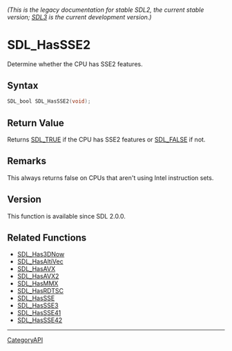 ###### (This is the legacy documentation for stable SDL2, the current stable version; [SDL3](https://wiki.libsdl.org/SDL3/) is the current development version.)
# SDL_HasSSE2

Determine whether the CPU has SSE2 features.

## Syntax

```c
SDL_bool SDL_HasSSE2(void);

```

## Return Value

Returns [SDL_TRUE](SDL_TRUE.md) if the CPU has SSE2 features or
[SDL_FALSE](SDL_FALSE.md) if not.

## Remarks

This always returns false on CPUs that aren't using Intel instruction sets.

## Version

This function is available since SDL 2.0.0.

## Related Functions

* [SDL_Has3DNow](SDL_Has3DNow.md)
* [SDL_HasAltiVec](SDL_HasAltiVec.md)
* [SDL_HasAVX](SDL_HasAVX.md)
* [SDL_HasAVX2](SDL_HasAVX2.md)
* [SDL_HasMMX](SDL_HasMMX.md)
* [SDL_HasRDTSC](SDL_HasRDTSC.md)
* [SDL_HasSSE](SDL_HasSSE.md)
* [SDL_HasSSE3](SDL_HasSSE3.md)
* [SDL_HasSSE41](SDL_HasSSE41.md)
* [SDL_HasSSE42](SDL_HasSSE42.md)

----
[CategoryAPI](CategoryAPI.md)
